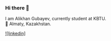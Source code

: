 ### Hi there 👋
I am Alikhan Gubayev, currently student at KBTU. <br>
📍 Almaty, Kazakhstan.

[![linkedin]](https://www.linkedin.com/in/alibek-seitov-2b7055243/)

<!--
**akidra4L/akidra4L** is a ✨ _special_ ✨ repository because its `README.md` (this file) appears on your GitHub profile.

Here are some ideas to get you started:

- 🔭 I’m currently working on ...
- 🌱 I’m currently learning ...
- 👯 I’m looking to collaborate on ...
- 🤔 I’m looking for help with ...
- 💬 Ask me about ...
- 📫 How to reach me: ...
- 😄 Pronouns: ...
- ⚡ Fun fact: ...
-->

